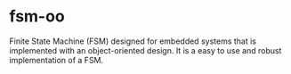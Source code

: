 # fsm-oo
Finite State Machine (FSM) designed for embedded systems that is implemented with an object-oriented design. It is a easy to use and robust implementation of a FSM.
